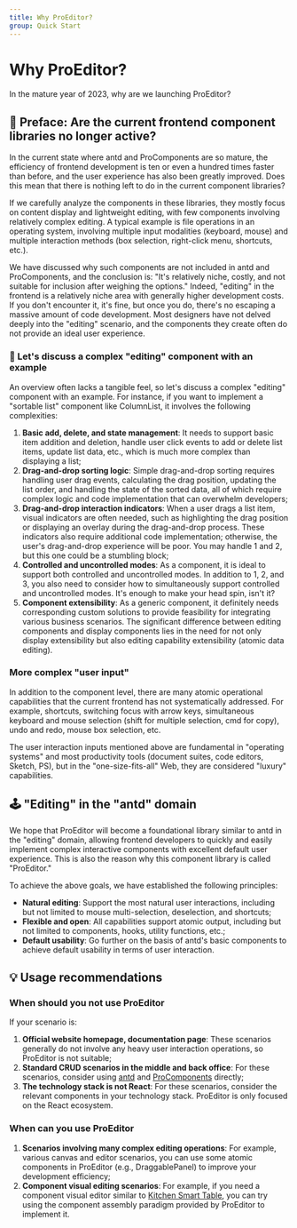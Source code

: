 ```yaml
---
title: Why ProEditor?
group: Quick Start
---
```


# Why ProEditor?

In the mature year of 2023, why are we launching ProEditor?

## 🤔 Preface: Are the current frontend component libraries no longer active?

In the current state where antd and ProComponents are so mature, the efficiency of frontend development is ten or even a hundred times faster than before, and the user experience has also been greatly improved. Does this mean that there is nothing left to do in the current component libraries?

If we carefully analyze the components in these libraries, they mostly focus on content display and lightweight editing, with few components involving relatively complex editing. A typical example is file operations in an operating system, involving multiple input modalities (keyboard, mouse) and multiple interaction methods (box selection, right-click menu, shortcuts, etc.).

We have discussed why such components are not included in antd and ProComponents, and the conclusion is: "It's relatively niche, costly, and not suitable for inclusion after weighing the options." Indeed, "editing" in the frontend is a relatively niche area with generally higher development costs. If you don't encounter it, it's fine, but once you do, there's no escaping a massive amount of code development. Most designers have not delved deeply into the "editing" scenario, and the components they create often do not provide an ideal user experience.

### 🌰 Let's discuss a complex "editing" component with an example

An overview often lacks a tangible feel, so let's discuss a complex "editing" component with an example. For instance, if you want to implement a "sortable list" component like ColumnList, it involves the following complexities:

1. **Basic add, delete, and state management**: It needs to support basic item addition and deletion, handle user click events to add or delete list items, update list data, etc., which is much more complex than displaying a list;
2. **Drag-and-drop sorting logic**: Simple drag-and-drop sorting requires handling user drag events, calculating the drag position, updating the list order, and handling the state of the sorted data, all of which require complex logic and code implementation that can overwhelm developers;
3. **Drag-and-drop interaction indicators**: When a user drags a list item, visual indicators are often needed, such as highlighting the drag position or displaying an overlay during the drag-and-drop process. These indicators also require additional code implementation; otherwise, the user's drag-and-drop experience will be poor. You may handle 1 and 2, but this one could be a stumbling block;
4. **Controlled and uncontrolled modes**: As a component, it is ideal to support both controlled and uncontrolled modes. In addition to 1, 2, and 3, you also need to consider how to simultaneously support controlled and uncontrolled modes. It's enough to make your head spin, isn't it?
5. **Component extensibility**: As a generic component, it definitely needs corresponding custom solutions to provide feasibility for integrating various business scenarios. The significant difference between editing components and display components lies in the need for not only display extensibility but also editing capability extensibility (atomic data editing).

### More complex "user input"

In addition to the component level, there are many atomic operational capabilities that the current frontend has not systematically addressed. For example, shortcuts, switching focus with arrow keys, simultaneous keyboard and mouse selection (shift for multiple selection, cmd for copy), undo and redo, mouse box selection, etc.

The user interaction inputs mentioned above are fundamental in "operating systems" and most productivity tools (document suites, code editors, Sketch, PS), but in the "one-size-fits-all" Web, they are considered "luxury" capabilities.

## 🕹 "Editing" in the "antd" domain

We hope that ProEditor will become a foundational library similar to antd in the "editing" domain, allowing frontend developers to quickly and easily implement complex interactive components with excellent default user experience. This is also the reason why this component library is called "ProEditor."

To achieve the above goals, we have established the following principles:

- **Natural editing**: Support the most natural user interactions, including but not limited to mouse multi-selection, deselection, and shortcuts;
- **Flexible and open**: All capabilities support atomic output, including but not limited to components, hooks, utility functions, etc.;
- **Default usability**: Go further on the basis of antd's basic components to achieve default usability in terms of user interaction.

## 💡 Usage recommendations

### When should you not use ProEditor

If your scenario is:

1. **Official website homepage, documentation page**: These scenarios generally do not involve any heavy user interaction operations, so ProEditor is not suitable;
2. **Standard CRUD scenarios in the middle and back office**: For these scenarios, consider using [antd](http://ant.design/) and [ProComponents](https://procomponents.ant.design/) directly;
3. **The technology stack is not React**: For these scenarios, consider the relevant components in your technology stack. ProEditor is only focused on the React ecosystem.

### When can you use ProEditor

1. **Scenarios involving many complex editing operations**: For example, various canvas and editor scenarios, you can use some atomic components in ProEditor (e.g., DraggablePanel) to improve your development efficiency;
2. **Component visual editing scenarios**: For example, if you need a component visual editor similar to [Kitchen Smart Table](https://www.yuque.com/kitchen/changelog/3.1.0), you can try using the component assembly paradigm provided by ProEditor to implement it.
